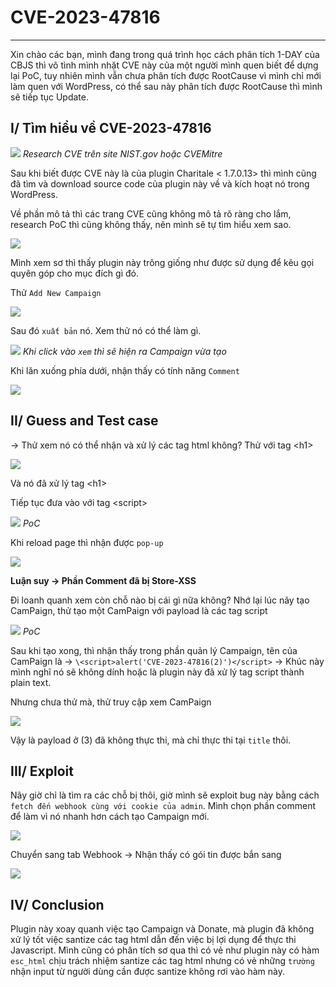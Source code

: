 # CVE-2023-47816
-----
Xin chào các bạn, mình đang trong quá trình học cách phân tích 1-DAY của CBJS thì vô tình mình nhặt CVE này của một người mình quen biết để dựng lại PoC, tuy nhiên mình vẫn chưa phân tích được RootCause vì mình chỉ mới làm quen với WordPress, có thể sau này phân tích được RootCause thì mình sẽ tiếp tục Update.

## I/ Tìm hiểu về CVE-2023-47816

![](./images/research_CVE.png)
*Research CVE trên site NIST.gov hoặc CVEMitre*

Sau khi biết được CVE này là của plugin Charitale < 1.7.0.13> thì mình cũng đã tìm và download source code của plugin này về và kích hoạt nó trong WordPress.

Về phần mô tả thì các trang CVE cũng không mô tả rõ ràng cho lắm, research PoC thì cũng không thấy, nên mình sẽ tự tìm hiểu xem sao.

![](./images/campain.png)

Mình xem sơ thì thấy plugin này trông giống như được sử dụng để kêu gọi quyên góp cho mục đích gì đó.

Thử `Add New Campaign`


![](./images/create_new_campaign.png)

Sau đó `xuất bản` nó. Xem thử nó có thể làm gì.

![](./images/view_campaign.png)
*Khi click vào `xem` thì sẽ hiện ra Campaign vừa tạo*


Khi lăn xuống phía dưới, nhận thấy có tính năng `Comment`

![](./images/comment_campaign.png)

## II/ Guess and Test case

-> Thử xem nó có thể nhận và xử lý các tag html không? Thử với tag \<h1>

![](./images/test_h1.png)

Và nó đã xử lý tag \<h1>

Tiếp tục đưa vào với tag \<script>

![](./images/try_to_inject_script_tag.png)
*PoC*

Khi reload page thì nhận được `pop-up` 

![](./images/trigger_alert(1).png)

**Luận suy -> Phần Comment đã bị Store-XSS**

Đi loanh quanh xem còn chỗ nào bị cái gì nữa không? Nhớ lại lúc nãy tạo CamPaign, thử tạo một CamPaign với payload là các tag script

![](./images/try_to_trigger_script_by_create_campaign.png)
*PoC*

Sau khi tạo xong, thì nhận thấy trong phần quản lý Campaign, tên của CamPaign là -> `\<script>alert('CVE-2023-47816(2)')</script>` -> Khúc này mình nghĩ nó sẽ không dính hoặc là plugin này đã xử lý tag script thành plain text. 

Nhưng chưa thử mà, thử truy cập xem CamPaign

![](./images/trigger_alert(2).png)

Vậy là payload ở (3) đã không thực thi, mà chỉ thực thi tại `title` thôi.

## III/ Exploit

Nãy giờ chỉ là tìm ra các chỗ bị thôi, giờ mình sẽ exploit bug này bằng cách `fetch đến webhook cùng với cookie của admin`. Mình chọn phần comment để làm vì nó nhanh hơn cách tạo Campaign mới.

![](./images/fetch_webhook_with_cookie.png)

Chuyển sang tab Webhook -> Nhận thấy có gói tin được bắn sang

![](./images/receive_cookie_webhook.png)

## IV/ Conclusion

Plugin này xoay quanh việc tạo Campaign và Donate, mà plugin đã không xử lý tốt việc santize các tag html dẫn đến việc bị lợi dụng để thực thi Javascript. Mình cũng có phân tích sơ qua thì có vẻ như plugin này có hàm `esc_html` chịu trách nhiệm santize các tag html nhưng có vẻ những `trường ` nhận input từ người dùng cần được santize không rơi vào hàm này.
